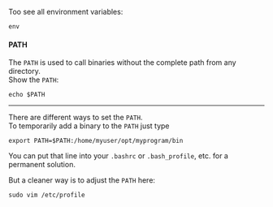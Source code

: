 Too see all environment variables:
```
env
```

#### PATH

The `PATH` is used to call binaries without the complete path from any directory.\
Show the `PATH`:
```
echo $PATH
```
***

There are different ways to set the `PATH`.\
To temporarily add a binary to the `PATH` just type 
```
export PATH=$PATH:/home/myuser/opt/myprogram/bin
```

You can put that line into your `.bashrc` or `.bash_profile`, etc. for a permanent solution.

But a cleaner way is to adjust the `PATH` here:
```
sudo vim /etc/profile
```

